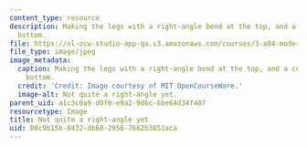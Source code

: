 ```yaml
---
content_type: resource
description: Making the legs with a right-angle bend at the top, and a curve at the
  bottom.
file: https://ol-ocw-studio-app-qa.s3.amazonaws.com/courses/3-a04-modern-blacksmithing-and-physical-metallurgy-fall-2008/00c9b15b8432db6829567662b3851aca_087.jpg
file_type: image/jpeg
image_metadata:
  caption: Making the legs with a right-angle bend at the top, and a curve at the
    bottom.
  credit: 'Credit: Image courtesy of MIT OpenCourseWare.'
  image-alt: Not quite a right-angle yet.
parent_uid: a1c3c0a9-d0f0-e9a2-9d6c-6be64d34f407
resourcetype: Image
title: Not quite a right-angle yet
uid: 00c9b15b-8432-db68-2956-7662b3851aca
---
```

